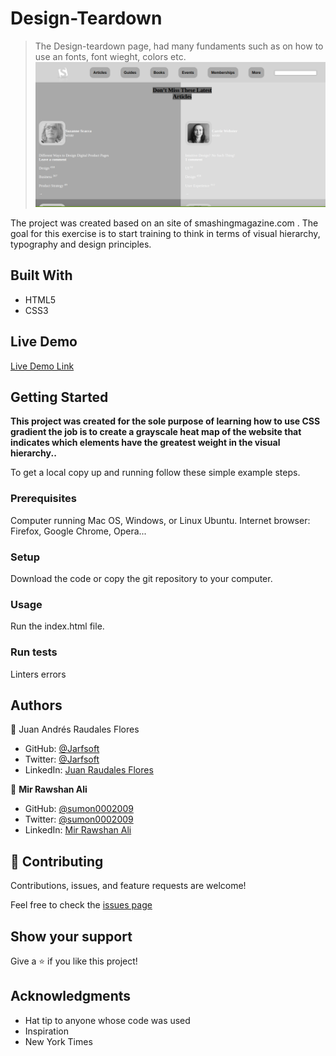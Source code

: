 # Design-Teardown

> The Design-teardown page, had many fundaments such as on how to use an fonts, font wieght, colors etc.
![screenshot](./assets/images/Screenshot.png)

The project was created based on an  site of smashingmagazine.com . The goal for this exercise is to start training  to think in terms of visual hierarchy, typography and design principles.
## Built With

- HTML5
- CSS3

## Live Demo

[Live Demo Link](https://rawcdn.githack.com/Jarfsoft/Design-Teardown/38b5bd817cf4046cc808a68ac63d387d6fc0dc69/index.html)


## Getting Started

**This project was created for the sole purpose of learning how to use CSS gradient  the job is to create a grayscale heat map of the website that indicates which elements have the greatest weight in the visual hierarchy..**


To get a local copy up and running follow these simple example steps.

### Prerequisites
Computer running Mac OS, Windows, or Linux Ubuntu.
Internet browser: Firefox, Google Chrome, Opera...

### Setup
Download the code or copy the git repository to your computer.

### Usage
Run the index.html file.

### Run tests
Linters errors



## Authors

👤 Juan Andrés Raudales Flores

- GitHub: [@Jarfsoft](https://github.com/Jarfsoft)
- Twitter: [@Jarfsoft](https://twitter.com/Jarfsoft)
- LinkedIn: [Juan Raudales Flores](https://www.linkedin.com/in/juan-raudales-flores/)

👤 **Mir Rawshan Ali**

- GitHub: [@sumon0002009](https://github.com/sumon0002001)
- Twitter: [@sumon0002009](https://twitter.com/Sumon0002009)
- LinkedIn: [Mir Rawshan Ali](https://www.linkedin.com/in/mir-rawshan-ali-27b6a5198/)

## 🤝 Contributing

Contributions, issues, and feature requests are welcome!

Feel free to check the [issues page](https://github.com/Jarfsoft/Design-Teardown/issues)

## Show your support

Give a ⭐️ if you like this project!

## Acknowledgments

- Hat tip to anyone whose code was used
- Inspiration
- New York Times

